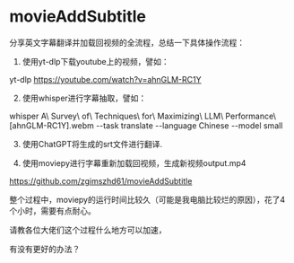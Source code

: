 # movieAddSubtitle

分享英文字幕翻译并加载回视频的全流程，总结一下具体操作流程：

1.  使用yt-dlp下载youtube上的视频，譬如：

yt-dlp https://youtube.com/watch?v=ahnGLM-RC1Y

2. 使用whisper进行字幕抽取，譬如：

whisper A\ Survey\ of\ Techniques\ for\ Maximizing\ LLM\ Performance\ \[ahnGLM-RC1Y\].webm --task translate --language Chinese --model small

3. 使用ChatGPT将生成的srt文件进行翻译.

4. 使用moviepy进行字幕重新加载回视频，生成新视频output.mp4

https://github.com/zgimszhd61/movieAddSubtitle

整个过程中，moviepy的运行时间比较久（可能是我电脑比较烂的原因），花了4个小时，需要有点耐心。

请教各位大佬们这个过程什么地方可以加速，

有没有更好的办法？
